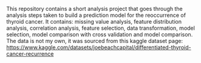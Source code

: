 This repository contains a short analysis project that goes through the analysis steps taken to build a prediction model for the reoccurrence of thyroid cancer. It contains: missing value analysis, feature distribution analysis, correlation analysis, feature selection, data transformation, model selection, model comparison with cross validation and model comparison. The data is not my own, it was sourced from this kaggle dataset page:
https://www.kaggle.com/datasets/joebeachcapital/differentiated-thyroid-cancer-recurrence
